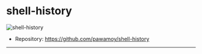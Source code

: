 # shell-history

![shell-history](../assets/shell-history.png)

- Repository: https://github.com/pawamoy/shell-history

---
